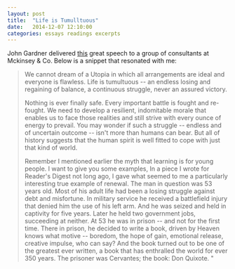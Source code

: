 ```yaml
---
layout: post
title:  "Life is Tumulltuous"
date:   2014-12-07 12:10:00
categories: essays readings excerpts
---
```


John Gardner delivered [this][personal-renewal] great speech to a group of consultants at Mckinsey & Co. Below is a snippet that resonated with me:

> We cannot dream of a Utopia in which all arrangements are ideal and everyone is flawless. Life is tumultuous -- an endless losing and regaining of balance, a continuous struggle, never an assured victory.
>
> Nothing is ever finally safe. Every important battle is fought and re-fought. We need to develop a resilient, indomitable morale that enables us to face those realities and still strive with every ounce of energy to prevail. You may wonder if such a struggle -- endless and of uncertain outcome -- isn't more than humans can bear. But all of history suggests that the human spirit is well fitted to cope with just that kind of world. 
>
> Remember I mentioned earlier the myth that learning is for young people. I want to give you some examples, In a piece I wrote for Reader's Digest not long ago, I gave what seemed to me a particularly interesting true example of renewal. The man in question was 53 years old. Most of his adult life had been a losing struggle against debt and misfortune. In military service he received a battlefield injury that denied him the use of his left arm. And he was seized and held in captivity for five years. Later he held two government jobs, succeeding at neither. At 53 he was in prison -- and not for the first time. There in prison, he decided to write a book, driven by Heaven knows what motive -- boredom, the hope of gain, emotional release, creative impulse, who can say? And the book turned out to be one of the greatest ever written, a book that has enthralled the world for ever 350 years. The prisoner was Cervantes; the book: Don Quixote. "

[personal-renewal]:      http://www.pbs.org/johngardner/sections/writings_speech_1.html
